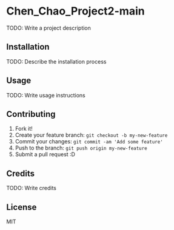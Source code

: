 # Chen_Chao_Project2-main
 

TODO: Write a project description

## Installation
TODO: Describe the installation process

## Usage
TODO: Write usage instructions

## Contributing

1. Fork it!
2. Create your feature branch: `git checkout -b my-new-feature`
3. Commit your changes: `git commit -am 'Add some feature'`
4. Push to the branch: `git push origin my-new-feature`
5. Submit a pull request :D


## Credits
TODO: Write credits
## License
MIT